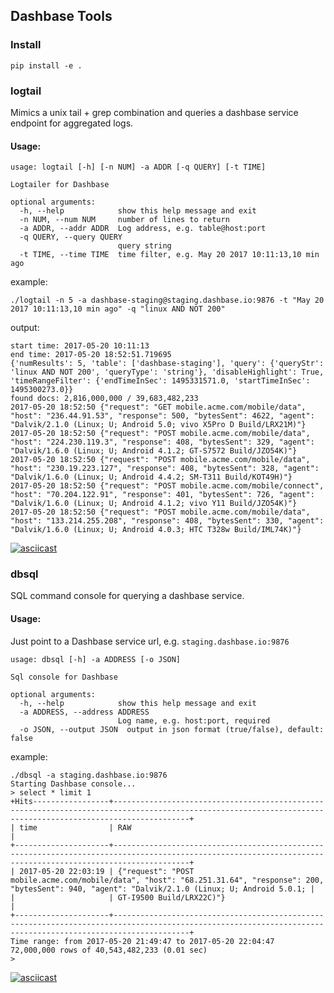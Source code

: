 ## Dashbase Tools

### Install

```
pip install -e .
```

### logtail

Mimics a unix tail + grep combination and queries a dashbase service endpoint for aggregated logs.

#### Usage:
```
usage: logtail [-h] [-n NUM] -a ADDR [-q QUERY] [-t TIME]

Logtailer for Dashbase

optional arguments:
  -h, --help            show this help message and exit
  -n NUM, --num NUM     number of lines to return
  -a ADDR, --addr ADDR  Log address, e.g. table@host:port
  -q QUERY, --query QUERY
                        query string
  -t TIME, --time TIME  time filter, e.g. May 20 2017 10:11:13,10 min ago
```
  
example:
  
```
./logtail -n 5 -a dashbase-staging@staging.dashbase.io:9876 -t "May 20 2017 10:11:13,10 min ago" -q "linux AND NOT 200"
```
  
output:
```
start time: 2017-05-20 10:11:13
end time: 2017-05-20 18:52:51.719695
{'numResults': 5, 'table': ['dashbase-staging'], 'query': {'queryStr': 'linux AND NOT 200', 'queryType': 'string'}, 'disableHighlight': True, 'timeRangeFilter': {'endTimeInSec': 1495331571.0, 'startTimeInSec': 1495300273.0}}
found docs: 2,816,000,000 / 39,683,482,233
2017-05-20 18:52:50	{"request": "GET mobile.acme.com/mobile/data", "host": "236.44.91.53", "response": 500, "bytesSent": 4622, "agent": "Dalvik/2.1.0 (Linux; U; Android 5.0; vivo X5Pro D Build/LRX21M)"}
2017-05-20 18:52:50	{"request": "POST mobile.acme.com/mobile/data", "host": "224.230.119.3", "response": 408, "bytesSent": 329, "agent": "Dalvik/1.6.0 (Linux; U; Android 4.1.2; GT-S7572 Build/JZO54K)"}
2017-05-20 18:52:50	{"request": "POST mobile.acme.com/mobile/data", "host": "230.19.223.127", "response": 408, "bytesSent": 328, "agent": "Dalvik/1.6.0 (Linux; U; Android 4.4.2; SM-T311 Build/KOT49H)"}
2017-05-20 18:52:50	{"request": "POST mobile.acme.com/mobile/connect", "host": "70.204.122.91", "response": 401, "bytesSent": 726, "agent": "Dalvik/1.6.0 (Linux; U; Android 4.1.2; vivo Y11 Build/JZO54K)"}
2017-05-20 18:52:50	{"request": "POST mobile.acme.com/mobile/data", "host": "133.214.255.208", "response": 408, "bytesSent": 330, "agent": "Dalvik/1.6.0 (Linux; U; Android 4.0.3; HTC T328w Build/IML74K)"}
```

[![asciicast](https://asciinema.org/a/0xcdjcczhk7aannojcraai263.png)](https://asciinema.org/a/0xcdjcczhk7aannojcraai263)
  
### dbsql
  
  SQL command console for querying a dashbase service.
  
#### Usage:
  
  Just point to a Dashbase service url, e.g. ```staging.dashbase.io:9876```
  
  ```
  usage: dbsql [-h] -a ADDRESS [-o JSON]

  Sql console for Dashbase

  optional arguments:
    -h, --help            show this help message and exit
    -a ADDRESS, --address ADDRESS
                          Log name, e.g. host:port, required
    -o JSON, --output JSON  output in json format (true/false), default: false
  ```
      
example:
  
```
./dbsql -a staging.dashbase.io:9876
Starting Dashbase console...
> select * limit 1
+Hits-----------------+-------------------------------------------------------------------------------------------------------------------------------------------------------------+
| time                | RAW                                                                                                                                                         |
+---------------------+-------------------------------------------------------------------------------------------------------------------------------------------------------------+
| 2017-05-20 22:03:19 | {"request": "POST mobile.acme.com/mobile/data", "host": "68.251.31.64", "response": 200, "bytesSent": 940, "agent": "Dalvik/2.1.0 (Linux; U; Android 5.0.1; |
|                     | GT-I9500 Build/LRX22C)"}                                                                                                                                    |
+---------------------+-------------------------------------------------------------------------------------------------------------------------------------------------------------+
Time range: from 2017-05-20 21:49:47 to 2017-05-20 22:04:47
72,000,000 rows of 40,543,482,233 (0.01 sec)
>
```
[![asciicast](https://asciinema.org/a/2a4gczb7bm1mivh86dcmegdxw.png)](https://asciinema.org/a/2a4gczb7bm1mivh86dcmegdxw)
